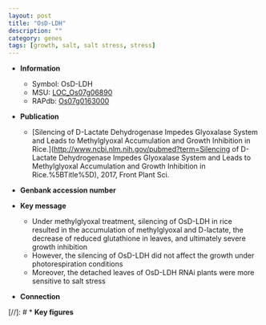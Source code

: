 ```yaml
---
layout: post
title: "OsD-LDH"
description: ""
category: genes
tags: [growth, salt, salt stress, stress]
---
```


* **Information**  
    + Symbol: OsD-LDH  
    + MSU: [LOC_Os07g06890](http://rice.plantbiology.msu.edu/cgi-bin/ORF_infopage.cgi?orf=LOC_Os07g06890)  
    + RAPdb: [Os07g0163000](http://rapdb.dna.affrc.go.jp/viewer/gbrowse_details/irgsp1?name=Os07g0163000)  

* **Publication**  
    + [Silencing of D-Lactate Dehydrogenase Impedes Glyoxalase System and Leads to Methylglyoxal Accumulation and Growth Inhibition in Rice.](http://www.ncbi.nlm.nih.gov/pubmed?term=Silencing of D-Lactate Dehydrogenase Impedes Glyoxalase System and Leads to Methylglyoxal Accumulation and Growth Inhibition in Rice.%5BTitle%5D), 2017, Front Plant Sci.

* **Genbank accession number**  

* **Key message**  
    + Under methylglyoxal treatment, silencing of OsD-LDH in rice resulted in the accumulation of methylglyoxal and D-lactate, the decrease of reduced glutathione in leaves, and ultimately severe growth inhibition
    + However, the silencing of OsD-LDH did not affect the growth under photorespiration conditions
    + Moreover, the detached leaves of OsD-LDH RNAi plants were more sensitive to salt stress

* **Connection**  

[//]: # * **Key figures**  


